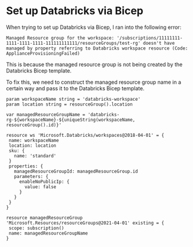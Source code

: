 # Set up Databricks via Bicep

When trying to set up Databricks via Bicep, I ran into the following error:

```text
Managed Resource group for the workspace: '/subscriptions/11111111-1111-1111-1111-111111111111/resourceGroups/test-rg' doesn't have managed by property referring to Databricks workspace resource (Code: ApplianceProvisioningFailed)
```

This is because the managed resource group is not being created by the Databricks Bicep template.

To fix this, we need to construct the managed resource group name in a certain way and pass it to the Databricks Bicep template.

```bicep
param workspaceName string = 'databricks-workspace'
param location string = resourceGroup().location

var managedResourceGroupName = 'databricks-rg-${workspaceName}-${uniqueString(workspaceName, resourceGroup().id)}'

resource ws 'Microsoft.Databricks/workspaces@2018-04-01' = {
 name: workspaceName
 location: location
 sku: {
   name: 'standard'
 }
 properties: {
   managedResourceGroupId: managedResourceGroup.id
   parameters: {
     enableNoPublicIp: {
       value: false
     }
   }
 }
}

resource managedResourceGroup 'Microsoft.Resources/resourceGroups@2021-04-01' existing = {
 scope: subscription()
 name: managedResourceGroupName
}
```
